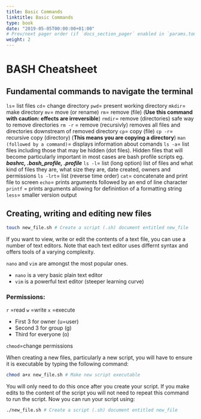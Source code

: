 ```yaml
---
title: Basic Commands
linktitle: Basic Commands
type: book
date: "2019-05-05T00:00:00+01:00"
# Prev/next pager order (if `docs_section_pager` enabled in `params.toml`)
weight: 2
---
```

# BASH Cheatsheet

## Fundamental commands to navigate the terminal

`ls`= list files
`cd`= change directory
`pwd`= present working directory
`mkdir`= make directory
`mv`= move (or rename)
`rm`= remove (file)
(**Use this command with caution: effects are irreversible**)
`rmdir`= remove (directories) safe way to remove directories
`rm -r` = remove (recursivly) removes all files and directories downstream of removed directory
`cp`= copy (file)
`cp -r`= recursive copy (directory)
(**This means you are copying a directory**)
`man (followed by a command)`= displays information about comands
`ls -a`= list files including those that may be hidden (dot files). Hidden files that will become particularly important in most cases are bash profile scripts eg. **_bashrc, .bash_profile, .profile_**
`ls -l`= list (long option) list of files and what kind of files they are, what size they are, date created, owners and permissions
`ls -lrt`= list (reverse time order)
`cat`= concatenate and print file to screen
`echo`= prints arguments followed by an end of line character
`printf` = prints arguments allowing for definintion of a formatting string
`less`= smaller version output

## Creating, writing and editing new files
```bash
touch new_file.sh # Create a script (.sh) document entitled new_file
```
If you want to view, write or edit the contents of a text file, you can use a number of text editors. Note that each text editor uses differnt syntax and offers tools of a varying complexity. 

`nano` and `vim` are amongst the most popular ones.
- `nano` is a very basic plain text editor
- `vim` is a powerful text editor (steeper learning curve)

### Permissions:

`r` =read
`w` =write
`x` =execute

* First 3 for owner (u=user)
* Second 3 for group (g)
* Third for everyone (o)

`chmod`=change permissions

When creating a new files, particularly a new script, you will have to ensure it is executable by typing the following command:
```bash
chmod a+x new_file.sh # Make new script executable
```
You will only need to do this once after you create your script. If you make edits to the content of the script you will not need to repeat this command to run the script.
Now you can run your script using:
```bash
./new_file.sh # Create a script (.sh) document entitled new_file
```
